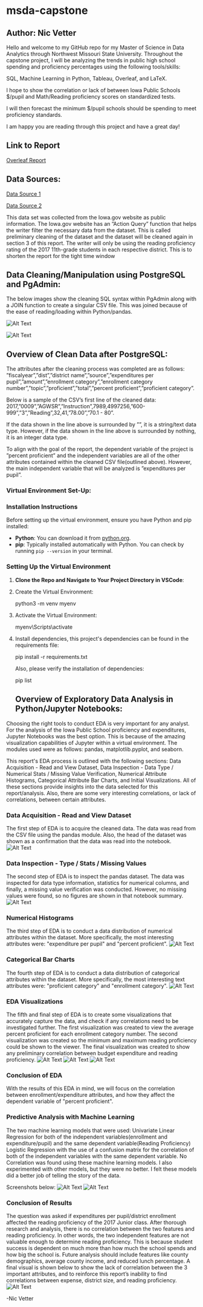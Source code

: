 # msda-capstone
## Author: Nic Vetter

Hello and welcome to my GitHub repo for my Master of Science in Data Analytics through Northwest Missouri State University. 
Throughout the capstone project, I will be analyzing the trends in public high school spending and proficiency percentages using the following tools/skills:

SQL, Machine Learning in Python, Tableau, Overleaf, and LaTeX. 

I hope to show the correlation or lack of between Iowa Public Schools $/pupil and Math/Reading proficiency scores on standardized tests. 

I will then forecast the minimum $/pupil schools should be spending to meet proficiency standards. 

I am happy you are reading through this project and have a great day!

## Link to Report
[Overleaf Report](https://www.overleaf.com/read/bhvmwnchhksz#8526a8)

## Data Sources:
[Data Source 1](https://data.iowa.gov/Primary-Secondary-Ed/Math-And-Reading-Proficiency-in-Iowa-by-School-Yea/f3h8-mnxi/about_data)

[Data Source 2](https://data.iowa.gov/School-Finance/Iowa-School-District-Expenditures-by-Fiscal-Year/uutu-bzs3/about_data)

This data set was collected from the Iowa.gov website as public information. The Iowa.gov website
has an ”Action Query” function that helps the writer filter the necessary data from the dataset. This
is called preliminary cleaning of the dataset and the dataset will be cleaned again in section 3 of this
report. The writer will only be using the reading proficiency rating of the 2017 11th-grade students in
each respective district. This is to shorten the report for the tight time window

## Data Cleaning/Manipulation using PostgreSQL and PgAdmin:

The below images show the cleaning SQL syntax within PgAdmin along with a JOIN function to create a singular CSV file.
This was joined because of the ease of reading/loading within Python/pandas. 

![Alt Text](clean1.png)

![Alt Text](clean2.png)

## Overview of Clean Data after PostgreSQL:

The attributes after the cleaning process was completed are as follows:
”fiscalyear”,”dist”,”district name”,”source”,”expenditures per pupil”,”amount”,”enrollment category”,”enrollment
category number”,”topic”,”proficient”,”total”,”percent proficient”,”proficient category”.

Below is a sample of the CSV’s first line of the cleaned data:
2017,”0009”,”AGWSR”,”Instruction”,7989,4997256,”600-999”,”3”,”Reading”,32,41,”78.00”,”70.1 - 80”.

If the data shown in the line above is surrounded by ””, it is a string/text data type. However, if
the data shown in the line above is surrounded by nothing, it is an integer data type.

To align with the goal of the report, the dependent variable of the project is ”percent proficient” and
the independent variables are all of the other attributes contained within the cleaned CSV file(outlined
above). However, the main independent variable that will be analyzed is ”expenditures per pupil”.

### Virtual Environment Set-Up:

### Installation Instructions

Before setting up the virtual environment, ensure you have Python and pip installed:

- **Python**: You can download it from [python.org](https://www.python.org/downloads/).
- **pip**: Typically installed automatically with Python. You can check by running `pip --version` in your terminal.

### Setting Up the Virtual Environment

1. **Clone the Repo and Navigate to Your Project Directory in VSCode**:
   
2. Create the Virtual Environment:
   
   python3 -m venv myenv
   
3. Activate the Virtual Environment:
   
   myenv\Scripts\activate
   
4. Install dependencies, this project's dependencies can be found in the requirements file:

   pip install -r requirements.txt

   Also, please verify the installation of dependencies:
   
   pip list

   ## Overview of Exploratory Data Analysis in Python/Jupyter Notebooks:
Choosing the right tools to conduct EDA is very important for any analyst. For the analysis of the Iowa Public School proficiency and expenditures, Jupyter Notebooks was the best option. This is because of the amazing visualization capabilities of Jupyter within a virtual environment. The modules used were as follows: pandas, matplotlib.pyplot, and seaborn.

This report's EDA process is outlined with the following sections: Data Acquisition - Read and View Dataset, Data Inspection - Data Type / Numerical Stats / Missing Value Verification, Numerical Attribute Histograms, Categorical Attribute Bar Charts,  and Initial Visualizations. All of these sections provide insights into the data selected for this report/analysis. Also, there are some very interesting correlations, or lack of correlations, between certain attributes. 

### Data Acquisition - Read and View Dataset
The first step of EDA is to acquire the cleaned data. The data was read from the CSV file using the pandas module. Also, the head of the dataset was shown as a confirmation that the data was read into the notebook.
![Alt Text](data_acq.png)
### Data Inspection - Type / Stats / Missing Values
The second step of EDA is to inspect the pandas dataset. The data was inspected for data type information, statistics for numerical columns, and finally, a missing value verification was conducted. However, no missing values were found, so no figures are shown in that notebook summary.
![Alt Text](data_inspect2.png)
### Numerical Histograms
The third step of EDA is to conduct a data distribution of numerical attributes within the dataset. More specifically, the most interesting attributes were: "expenditure per pupil" and "percent proficient".
![Alt Text](percent_proficient_hist.png)
### Categorical Bar Charts
The fourth step of EDA is to conduct a data distribution of categorical attributes within the dataset. More specifically, the most interesting text attributes were: "proficient category" and "enrollment category".
![Alt Text](enrollment_cat_bar.png)
### EDA Visualizations
The fifth and final step of EDA is to create some visualizations that accurately capture the data, and check if any correlations need to be investigated further. 
The first visualization was created to view the average percent proficient for each enrollment category number. 
The second visualization was created so the minimum and maximum reading proficiency could be shown to the viewer.
The final visualization was created to show any preliminary correlation between budget expenditure and reading proficiency.
![Alt Text](visual_top10.png)
![Alt Text](visual_proficient.png)
![Alt Text](visual_cor_scatter.png)
### Conclusion of EDA
With the results of this EDA in mind, we will focus on the correlation between enrollment/expenditure attributes, and how they affect the dependent variable of "percent proficient".
### Predictive Analysis with Machine Learning
The two machine learning models that were used:
Univariate Linear Regression for both of the independent variables(enrollment and expenditure/pupil) and the same dependent variable(Reading Proficiency)
Logistic Regression with the use of a confusion matrix for the correlation of both of the independent variables with the same dependent variable. 
No Correlation was found using these machine learning models. I also experimented with other models, but they were no better. I felt these models did a better job of telling the story of the data.

Screenshots below:
![Alt Text](linear_enroll.png)
![Alt Text](logistic_results.png)

### Conclusion of Results

The question was asked if expenditures per pupil/district enrollment affected the reading proficiency of the 2017 Junior class. After thorough research and analysis, there is no correlation between the two features and reading proficiency. In other words, the two independent features are not valuable enough to determine reading proficiency. This is because student success is dependent on much more than how much the school spends and how big the school is. Future analysis should include features like county demographics, average county income, and reduced lunch percentage. A final visual is shown below to show the lack of correlation between the 3 important attributes, and to reinforce this report’s inability to find correlations between expense, district size, and reading proficiency.
![Alt Text](revised_proof.png)

-Nic Vetter
